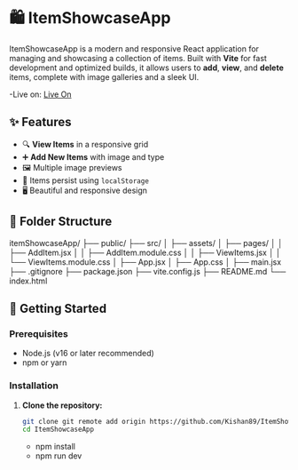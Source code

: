 # 🛍️ ItemShowcaseApp

ItemShowcaseApp is a modern and responsive React application for managing and showcasing a collection of items. Built with **Vite** for fast development and optimized builds, it allows users to **add**, **view**, and **delete** items, complete with image galleries and a sleek UI.

-Live on: [Live On](https://item-showcase-app-five.vercel.app/)

## ✨ Features

- 🔍 **View Items** in a responsive grid
- ➕ **Add New Items** with image and type
- 🖼️ Multiple image previews
- 💾 Items persist using `localStorage`
- 🖥️ Beautiful and responsive design

## 📁 Folder Structure

itemShowcaseApp/
├── public/
├── src/
│ ├── assets/
│ ├── pages/
│ │ ├── AddItem.jsx
│ │ ├── AddItem.module.css
│ │ ├── ViewItems.jsx
│ │ └── ViewItems.module.css
│ ├── App.jsx
│ ├── App.css
│ ├── main.jsx
├── .gitignore
├── package.json
├── vite.config.js
├── README.md
└── index.html

## 🚀 Getting Started

### Prerequisites

- Node.js (v16 or later recommended)
- npm or yarn

### Installation

1. **Clone the repository:**
   ```bash
   git clone git remote add origin https://github.com/Kishan89/ItemShowcaseApp.git
   cd ItemShowcaseApp
   ```
   - npm install
   - npm run dev
